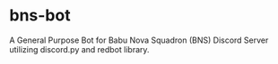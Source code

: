 # bns-bot
A General Purpose Bot for Babu Nova Squadron (BNS) Discord Server utilizing discord.py and redbot library.
